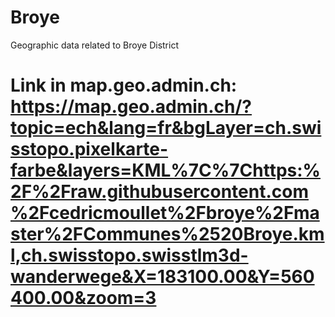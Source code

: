 # Broye
Geographic data related to Broye District

# Link in map.geo.admin.ch: https://map.geo.admin.ch/?topic=ech&lang=fr&bgLayer=ch.swisstopo.pixelkarte-farbe&layers=KML%7C%7Chttps:%2F%2Fraw.githubusercontent.com%2Fcedricmoullet%2Fbroye%2Fmaster%2FCommunes%2520Broye.kml,ch.swisstopo.swisstlm3d-wanderwege&X=183100.00&Y=560400.00&zoom=3
